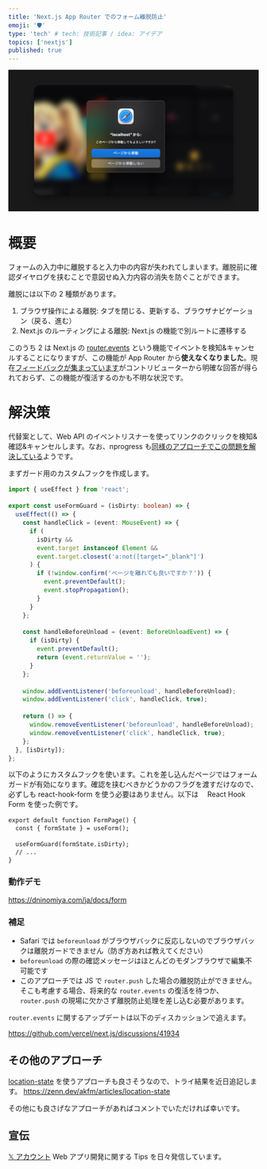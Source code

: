 ```yaml
---
title: 'Next.js App Router でのフォーム離脱防止'
emoji: '🛡️'
type: 'tech' # tech: 技術記事 / idea: アイデア
topics: ['nextjs']
published: true
---
```


![](/images/form-guard.png)

# 概要

フォームの入力中に離脱すると入力中の内容が失われてしまいます。離脱前に確認ダイヤログを挟むことで意図せぬ入力内容の消失を防ぐことができます。

離脱には以下の 2 種類があります。

1. ブラウザ操作による離脱: タブを閉じる、更新する、ブラウザナビゲーション（戻る、進む）
2. Next.js のルーティングによる離脱: Next.js の機能で別ルートに遷移する

このうち 2 は Next.js の [router.events](https://nextjs.org/docs/pages/api-reference/functions/use-router#routerevents) という機能でイベントを検知&キャンセルすることになりますが、この機能が App Router から**使えなくなりました**。現在[フィードバックが集まっています](https://github.com/vercel/next.js/discussions/41934)がコントリビューターから明確な回答が得られておらず、この機能が復活するのかも不明な状況です。

# 解決策

代替案として、Web API のイベントリスナーを使ってリンクのクリックを検知&確認&キャンセルします。なお、nprogress も[同様のアプローチでこの問題を解決している](https://github.com/vercel/next.js/discussions/41934#discussioncomment-7831337)ようです。

まずガード用のカスタムフックを作成します。

```ts
import { useEffect } from 'react';

export const useFormGuard = (isDirty: boolean) => {
  useEffect(() => {
    const handleClick = (event: MouseEvent) => {
      if (
        isDirty &&
        event.target instanceof Element &&
        event.target.closest('a:not([target="_blank"]')
      ) {
        if (!window.confirm('ページを離れても良いですか？')) {
          event.preventDefault();
          event.stopPropagation();
        }
      }
    };

    const handleBeforeUnload = (event: BeforeUnloadEvent) => {
      if (isDirty) {
        event.preventDefault();
        return (event.returnValue = '');
      }
    };

    window.addEventListener('beforeunload', handleBeforeUnload);
    window.addEventListener('click', handleClick, true);

    return () => {
      window.removeEventListener('beforeunload', handleBeforeUnload);
      window.removeEventListener('click', handleClick, true);
    };
  }, [isDirty]);
};
```

以下のようにカスタムフックを使います。これを差し込んだページではフォームガードが有効になります。確認を挟むべきかどうかのフラグを渡すだけなので、 必ずしも react-hook-form を使う必要はありません。以下は　 React Hook Form を使った例です。

```tsx
export default function FormPage() {
  const { formState } = useForm();

  useFormGuard(formState.isDirty);
  // ...
}
```

### 動作デモ

https://dninomiya.com/ja/docs/form

### 補足

- Safari では `beforeunload` がブラウザバックに反応しないのでブラウザバックは離脱ガードできません（防ぎ方あれば教えてください）
- `beforeunload` の際の確認メッセージはほとんどのモダンブラウザで編集不可能です
- このアプローチでは JS で `router.push` した場合の離脱防止ができません。そこも考慮する場合、将来的な `router.events` の復活を待つか、 `router.push` の現場に欠かさず離脱防止処理を差し込む必要があります。

`router.events` に関するアップデートは以下のディスカッションで追えます。

https://github.com/vercel/next.js/discussions/41934

## その他のアプローチ

[location-state](https://github.com/recruit-tech/location-state) を使うアプローチも良さそうなので、トライ結果を近日追記します。
https://zenn.dev/akfm/articles/location-state

その他にも良さげなアプローチがあればコメントでいただければ幸いです。

## 宣伝

[𝕏 アカウント](https://twitter.com/d151005)
Web アプリ開発に関する Tips を日々発信しています。
